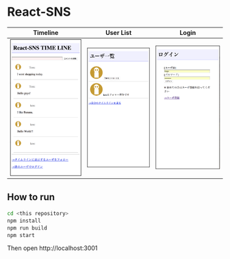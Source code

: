 # React-SNS
|Timeline|User List|Login|
|---|---|---|
|![Timeline](img/timeline.png)|![User List](img/user_list.png)|![Login](img/login.png)|


## How to run
```bash
cd <this repository>
npm install
npm run build
npm start
```

Then open http://localhost:3001
